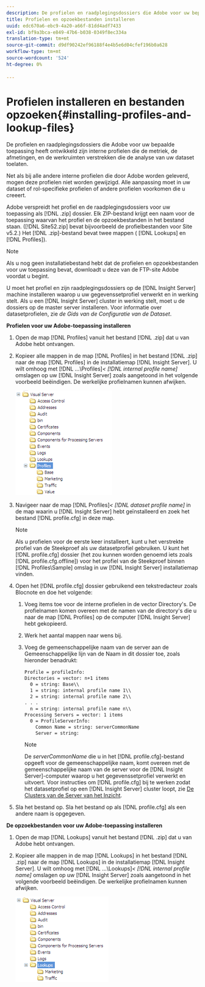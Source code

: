 ```yaml
---
description: De profielen en raadplegingsdossiers die Adobe voor uw bepaalde toepassing heeft ontwikkeld zijn interne profielen die de metriek, de afmetingen, en de werkruimten verstrekken die de analyse van uw dataset toelaten.
title: Profielen en opzoekbestanden installeren
uuid: edc670a6-ebc9-4a20-a66f-81dd4adf7433
exl-id: bf9a3bca-e849-47b6-b038-0349f8ec334a
translation-type: tm+mt
source-git-commit: d9df90242ef96188f4e4b5e6d04cfef196b0a628
workflow-type: tm+mt
source-wordcount: '524'
ht-degree: 0%

---
```


# Profielen installeren en bestanden opzoeken{#installing-profiles-and-lookup-files}

De profielen en raadplegingsdossiers die Adobe voor uw bepaalde toepassing heeft ontwikkeld zijn interne profielen die de metriek, de afmetingen, en de werkruimten verstrekken die de analyse van uw dataset toelaten.

Net als bij alle andere interne profielen die door Adobe worden geleverd, mogen deze profielen niet worden gewijzigd. Alle aanpassing moet in uw dataset of rol-specifieke profielen of andere profielen voorkomen die u creeert.

Adobe verspreidt het profiel en de raadplegingsdossiers voor uw toepassing als [!DNL .zip] dossier. Elk ZIP-bestand krijgt een naam voor de toepassing waarvan het profiel en de opzoekbestanden in het bestand staan. ([!DNL Site52.zip] bevat bijvoorbeeld de profielbestanden voor Site v5.2.) Het [!DNL .zip]-bestand bevat twee mappen ( [!DNL Lookups] en [!DNL Profiles]).

>[!NOTE]
>
>Als u nog geen installatiebestand hebt dat de profielen en opzoekbestanden voor uw toepassing bevat, downloadt u deze van de FTP-site Adobe voordat u begint.

U moet het profiel en zijn raadplegingsdossiers op de [!DNL Insight Server] machine installeren waarop u uw gegevenssetprofiel verwerkt en in werking stelt. Als u een [!DNL Insight Server] cluster in werking stelt, moet u de dossiers op de master server installeren. Voor informatie over datasetprofielen, zie *de Gids van de Configuratie van de Dataset*.

**Profielen voor uw Adobe-toepassing installeren**

1. Open de map [!DNL Profiles] vanuit het bestand [!DNL .zip] dat u van Adobe hebt ontvangen.

1. Kopieer alle mappen in de map [!DNL Profiles] in het bestand [!DNL .zip] naar de map [!DNL Profiles] in de installatiemap [!DNL Insight Server]. U wilt omhoog met  [!DNL ...\Profiles\]*&lt; [!DNL internal profile name]* omslagen op uw [!DNL Insight Server] zoals aangetoond in het volgende voorbeeld beëindigen. De werkelijke profielnamen kunnen afwijken.

   ![](assets/win_installprofiles.png)

1. Navigeer naar de map  [!DNL Profiles\]*&lt; [!DNL dataset profile name]* in de map waarin u [!DNL Insight Server] hebt geïnstalleerd en zoek het bestand [!DNL profile.cfg] in deze map.

   >[!NOTE]
   >
   >Als u profielen voor de eerste keer installeert, kunt u het verstrekte profiel van de Steekproef als uw datasetprofiel gebruiken. U kunt het [!DNL profile.cfg] dossier (het zou kunnen worden genoemd iets zoals [!DNL profile.cfg.offline]) voor het profiel van de Steekproef binnen [!DNL Profiles\Sample] omslag in uw [!DNL Insight Server] installatiemap vinden.

1. Open het [!DNL profile.cfg] dossier gebruikend een tekstredacteur zoals Blocnote en doe het volgende:

   1. Voeg items toe voor de interne profielen in de vector Directory&#39;s. De profielnamen komen overeen met de namen van de directory&#39;s die u naar de map [!DNL Profiles] op de computer [!DNL Insight Server] hebt gekopieerd.

   1. Werk het aantal mappen naar wens bij.
   1. Voeg de gemeenschappelijke naam van de server aan de Gemeenschappelijke lijn van de Naam in dit dossier toe, zoals hieronder benadrukt:

      ```
      Profile = profileInfo: 
      Directories = vector: n+1 items
        0 = string: Base\\
        1 = string: internal profile name 1\\
        2 = string: internal profile name 2\\
      . . .
        n = string: internal profile name n\\
      Processing Servers = vector: 1 items
        0 = ProfileServerInfo: 
          Common Name = string: serverCommonName
          Server = string: 
      ```

      >[!NOTE]
      >
      >De *serverCommonName* die u in het [!DNL profile.cfg]-bestand opgeeft voor de gemeenschappelijke naam, komt overeen met de gemeenschappelijke naam van de server voor de [!DNL Insight Server]-computer waarop u het gegevenssetprofiel verwerkt en uitvoert. Voor instructies om [!DNL profile.cfg] bij te werken zodat het datasetprofiel op een [!DNL Insight Server] cluster loopt, zie [De Clusters van de Server van het Inzicht](../../../../home/c-inst-svr/c-install-ins-svr/c-ins-svr-clstrs/c-abt-ins-svr-clsters.md).

1. Sla het bestand op. Sla het bestand op als [!DNL profile.cfg] als een andere naam is opgegeven.

**De opzoekbestanden voor uw Adobe-toepassing installeren**

1. Open de map [!DNL Lookups] vanuit het bestand [!DNL .zip] dat u van Adobe hebt ontvangen.

1. Kopieer alle mappen in de map [!DNL Lookups] in het bestand [!DNL .zip] naar de map [!DNL Lookups] in de installatiemap [!DNL Insight Server]. U wilt omhoog met  [!DNL ...\Lookups\]*&lt; [!DNL internal profile name]* omslagen op uw [!DNL Insight Server] zoals aangetoond in het volgende voorbeeld beëindigen. De werkelijke profielnamen kunnen afwijken.

   ![](assets/win_installLookups.png)
